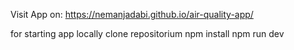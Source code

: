 Visit App on: https://nemanjadabi.github.io/air-quality-app/

for starting app locally 
clone repositorium 
npm install
npm run dev